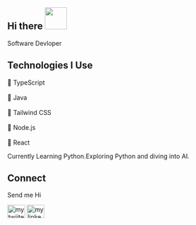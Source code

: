  ## Hi there  <img src="https://media.giphy.com/media/hvRJCLFzcasrR4ia7z/giphy.gif" height = "50px" width="50px"> </h1>



  


  
   
Software Devloper
## Technologies I Use

🏹 TypeScript <br><br>
🏹 Java<br><br>
🏹 Tailwind CSS<br><br>
🏹 Node.js<br><br>
🏹 React

Currently Learning Python.Exploring Python and diving into AI.


## Connect
<p>Send me Hi</p>
<p>
  <a href="https://twitter.com/Ashishjas2002" target="blank"><img align="center" src="https://raw.githubusercontent.com/rahuldkjain/github-profile-readme-generator/master/src/images/icons/Social/twitter.svg" alt="my twiiter link" height="30" width="40" /></a>
  <a href="https://www.linkedin.com/in/ashish-jaswal-288b1a20a" target="blank"><img align="center" src="https://raw.githubusercontent.com/rahuldkjain/github-profile-readme-generator/master/src/images/icons/Social/linked-in-alt.svg" alt="my linkedin link" height="30" width="40" /></a>
</p>




